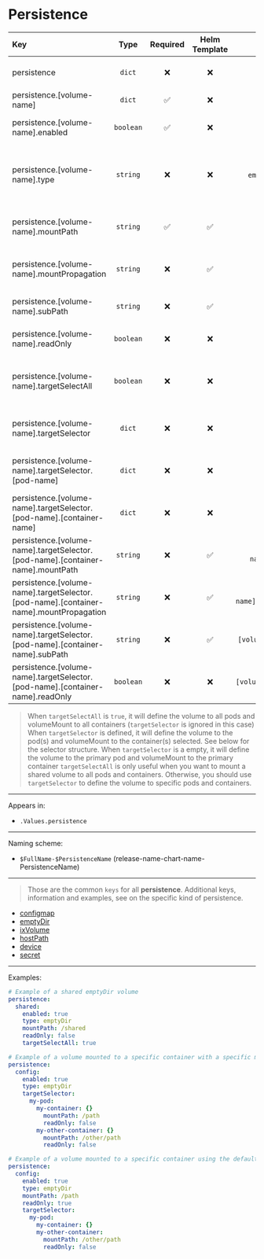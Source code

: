 # Persistence

| Key                                                                                   |   Type    | Required | Helm Template |             Default              | Description                                                                         |
| :------------------------------------------------------------------------------------ | :-------: | :------: | :-----------: | :------------------------------: | :---------------------------------------------------------------------------------- |
| persistence                                                                           |  `dict`   |    ❌    |      ❌       |               `{}`               | Define the persistence as dicts                                                     |
| persistence.[volume-name]                                                             |  `dict`   |    ✅    |      ❌       |               `{}`               | Holds persistence definition                                                        |
| persistence.[volume-name].enabled                                                     | `boolean` |    ✅    |      ❌       |             `false`              | Enables or Disables the persistence                                                 |
| persistence.[volume-name].type                                                        | `string`  |    ❌    |      ❌       |        `emptyDir` #TODO:         | Define the persistence type (ixVolume, hostPath, configmap, secret, device)         |
| persistence.[volume-name].mountPath                                                   | `string`  |    ✅    |      ✅       |               `""`               | Default mountPath for all containers that are selected                              |
| persistence.[volume-name].mountPropagation                                            | `string`  |    ❌    |      ✅       |               `""`               | Default mountPropagation for all containers that are selected                       |
| persistence.[volume-name].subPath                                                     | `string`  |    ❌    |      ✅       |               `""`               | Default subPath for all containers that are selected                                |
| persistence.[volume-name].readOnly                                                    | `boolean` |    ❌    |      ❌       |             `false`              | Default readOnly for all containers that are selected                               |
| persistence.[volume-name].targetSelectAll                                             | `boolean` |    ❌    |      ❌       |             `false`              | Define wether to define this volume to all workloads and mount it on all containers |
| persistence.[volume-name].targetSelector                                              |  `dict`   |    ❌    |      ❌       |               `{}`               | Define a dict with pod and containers to mount                                      |
| persistence.[volume-name].targetSelector.[pod-name]                                   |  `dict`   |    ❌    |      ❌       |               `{}`               | Define a dict named after the pod to define the volume                              |
| persistence.[volume-name].targetSelector.[pod-name].[container-name]                  |  `dict`   |    ❌    |      ❌       |               `{}`               | Define a dict named after the container to mount the volume                         |
| persistence.[volume-name].targetSelector.[pod-name].[container-name].mountPath        | `string`  |    ❌    |      ✅       |    `[volume-name].mountPath`     | Define the mountPath for the container                                              |
| persistence.[volume-name].targetSelector.[pod-name].[container-name].mountPropagation | `string`  |    ❌    |      ✅       | `[volume-name].mountPropagation` | Define the mountPropagation for the container                                       |
| persistence.[volume-name].targetSelector.[pod-name].[container-name].subPath          | `string`  |    ❌    |      ✅       |     `[volume-name].subPath`      | Define the subPath for the container                                                |
| persistence.[volume-name].targetSelector.[pod-name].[container-name].readOnly         | `boolean` |    ❌    |      ❌       |     `[volume-name].readOnly`     | Define the readOnly for the container                                               |

> When `targetSelectAll` is `true`, it will define the volume to all pods and volumeMount to all containers (`targetSelector` is ignored in this case)
> When `targetSelector` is defined, it will define the volume to the pod(s) and volumeMount to the container(s) selected. See below for the selector structure.
> When `targetSelector` is a empty, it will define the volume to the primary pod and volumeMount to the primary container
> `targetSelectAll` is only useful when you want to mount a shared volume to all pods and containers.
> Otherwise, you should use `targetSelector` to define the volume to specific pods and containers.

---

Appears in:

- `.Values.persistence`

---

Naming scheme:

- `$FullName-$PersistenceName` (release-name-chart-name-PersistenceName)

---

> Those are the common `keys` for all **persistence**.
> Additional keys, information and examples, see on the specific kind of persistence.

- [configmap](configmap.md)
- [emptyDir](emptyDir.md)
- [ixVolume](ixVolume.md)
- [hostPath](hostPath.md)
- [device](device.md)
- [secret](secret.md)

---

Examples:

```yaml
# Example of a shared emptyDir volume
persistence:
  shared:
    enabled: true
    type: emptyDir
    mountPath: /shared
    readOnly: false
    targetSelectAll: true
```

```yaml
# Example of a volume mounted to a specific container with a specific mountPath
persistence:
  config:
    enabled: true
    type: emptyDir
    targetSelector:
      my-pod:
        my-container: {}
          mountPath: /path
          readOnly: false
        my-other-container: {}
          mountPath: /other/path
          readOnly: false
```

```yaml
# Example of a volume mounted to a specific container using the default mountPath
persistence:
  config:
    enabled: true
    type: emptyDir
    mountPath: /path
    readOnly: true
    targetSelector:
      my-pod:
        my-container: {}
        my-other-container:
          mountPath: /other/path
          readOnly: false
```
